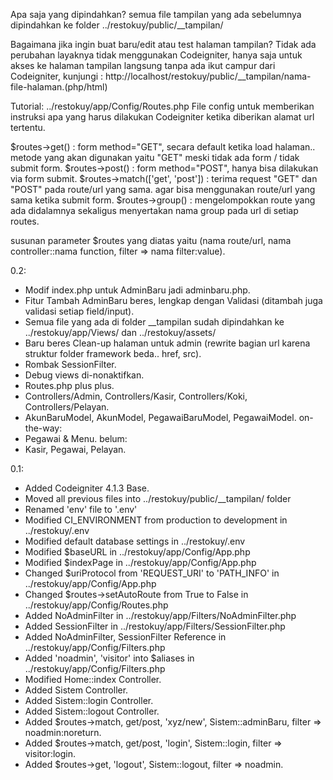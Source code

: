 Apa saja yang dipindahkan?
semua file tampilan yang ada sebelumnya dipindahkan ke folder ../restokuy/public/__tampilan/

Bagaimana jika ingin buat baru/edit atau test halaman tampilan?
Tidak ada perubahan layaknya tidak menggunakan Codeigniter, hanya saja untuk akses ke halaman tampilan langsung tanpa ada ikut campur dari Codeigniter, kunjungi : http://localhost/restokuy/public/__tampilan/nama-file-halaman.(php/html)

Tutorial:
../restokuy/app/Config/Routes.php
File config untuk memberikan instruksi apa yang harus dilakukan Codeigniter ketika diberikan alamat url tertentu.

$routes->get() : form method="GET", secara default ketika load halaman.. metode yang akan digunakan yaitu "GET" meski tidak ada form / tidak submit form.
$routes->post() : form method="POST", hanya bisa dilakukan via form submit.
$routes->match(['get', 'post']) : terima request "GET" dan "POST" pada route/url yang sama. agar bisa menggunakan route/url yang sama ketika submit form.
$routes->group() : mengelompokkan route yang ada didalamnya sekaligus menyertakan nama group pada url di setiap routes.

susunan parameter $routes yang diatas yaitu (nama route/url, nama controller::nama function, filter => nama filter:value).

0.2:
+ Modif index.php untuk AdminBaru jadi adminbaru.php.
+ Fitur Tambah AdminBaru beres, lengkap dengan Validasi (ditambah juga validasi setiap field/input).
+ Semua file yang ada di folder __tampilan sudah dipindahkan ke ../restokuy/app/Views/ dan ../restokuy/assets/
+ Baru beres Clean-up halaman untuk admin (rewrite bagian url karena struktur folder framework beda.. href, src).
+ Rombak SessionFilter.
+ Debug views di-nonaktifkan.
+ Routes.php plus plus.
+ Controllers/Admin, Controllers/Kasir, Controllers/Koki, Controllers/Pelayan.
+ AkunBaruModel, AkunModel, PegawaiBaruModel, PegawaiModel.
on-the-way:
+ Pegawai & Menu.
belum:
+ Kasir, Pegawai, Pelayan.

0.1:
+ Added Codeigniter 4.1.3 Base.
+ Moved all previous files into ../restokuy/public/__tampilan/ folder
+ Renamed 'env' file to '.env'
+ Modified CI_ENVIRONMENT from production to development in ../restokuy/.env
+ Modified default database settings in ../restokuy/.env
+ Modified $baseURL in ../restokuy/app/Config/App.php
+ Modified $indexPage in ../restokuy/app/Config/App.php
+ Changed $uriProtocol from 'REQUEST_URI' to 'PATH_INFO' in ../restokuy/app/Config/App.php
+ Changed $routes->setAutoRoute from True to False in ../restokuy/app/Config/Routes.php
+ Added NoAdminFilter in ../restokuy/app/Filters/NoAdminFilter.php
+ Added SessionFilter in ../restokuy/app/Filters/SessionFilter.php
+ Added NoAdminFilter, SessionFilter Reference in ../restokuy/app/Config/Filters.php
+ Added 'noadmin', 'visitor' into $aliases in ../restokuy/app/Config/Filters.php
+ Modified Home::index Controller.
+ Added Sistem Controller.
+ Added Sistem::login Controller.
+ Added Sistem::logout Controller.
+ Added $routes->match, get/post, 'xyz/new', Sistem::adminBaru, filter => noadmin:noreturn.
+ Added $routes->match, get/post, 'login', Sistem::login, filter => visitor:login.
+ Added $routes->get, 'logout', Sistem::logout, filter => noadmin.